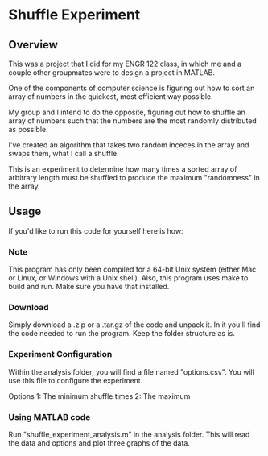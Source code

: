 # Shuffle Experiment

## Overview

This was a project that I did for my ENGR 122 class, in which me and a couple other groupmates were to design a project in MATLAB.

One of the components of computer science is figuring out how to sort an array of numbers in the quickest, most efficient way possible.

My group and I intend to do the opposite, figuring out how to shuffle an array of numbers such that the numbers are the most randomly distributed as possible.

I've created an algorithm that takes two random inceces in the array and swaps them, what I call a shuffle.

This is an experiment to determine how many times a sorted array of arbitrary length must be shuffled to produce the maximum "randomness" in the array.

## Usage
If you'd like to run this code for yourself here is how:

### Note
This program has only been compiled for a 64-bit Unix system (either Mac or Linux, or Windows with a Unix shell). Also, this program uses make to build and run. Make sure you have that installed.

### Download
Simply download a .zip or a .tar.gz of the code and unpack it. In it you'll find the code needed to run the program. Keep the folder structure as is.

### Experiment Configuration
Within the analysis folder, you will find a file named "options.csv". You will use this file to configure the experiment.

Options
1: The minimum shuffle times
2: The maximum

### Using MATLAB code
Run "shuffle_experiment_analysis.m" in the analysis folder. This will read the data and options and plot three graphs of the data.
